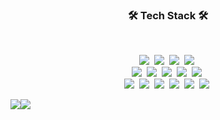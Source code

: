 
<h3 align="center">🛠 Tech Stack 🛠</h3>

<br>

<p align="center">
  <img src="https://img.shields.io/badge/Javascript-ffb13b?style=flat-square&logo=javascript&logoColor=white"/></a>&nbsp 
  <img src="https://img.shields.io/badge/Python-3766AB?style=flat-square&logo=Python&logoColor=white"/></a>&nbsp 
  <img src="https://img.shields.io/badge/Java-007396?style=flat-square&logo=Javascript&logoColor=white"/></a>&nbsp 
  <img src="https://img.shields.io/badge/Node.js-forestgreen?style=flat-square&logo=Node.js&logoColor=white"/></a>&nbsp 
  <br>
  <img src="https://img.shields.io/badge/redis-red?style=flat-square&logo=Redis&logoColor=white"/></a>&nbsp 
  <img src="https://img.shields.io/badge/Mysql-E6B91E?style=flat-square&logo=MySql&logoColor=white"/></a>&nbsp 
  <img src="https://img.shields.io/badge/mongoDB-seagreen?style=flat-square&logo=MongoDB&logoColor=white"/></a>&nbsp
  <img src="https://img.shields.io/badge/firebase-gold?style=flat-square&logo=Firebase&logoColor=black"/></a>&nbsp 
  <img src="https://img.shields.io/badge/sequelize-blue?style=flat-square&logo=Sequelize&logoColor=white"/></a>&nbsp 
  <br>
  <img src="https://img.shields.io/badge/express-DB3552?style=flat-square&logo=Express&logoColor=white"/></a>&nbsp 
  <img src="https://img.shields.io/badge/css-1572B6?style=flat-square&logo=css3&logoColor=white"/></a>&nbsp 
  <img src="https://img.shields.io/badge/webRtc-11B48A?style=flat-square&logo=webRtc&logoColor=white"/></a>&nbsp 
  <img src="https://img.shields.io/badge/react-lightskyblue?style=flat-square&logo=React&logoColor=black"/></a>&nbsp 
  <img src="https://img.shields.io/badge/aws-333664?style=flat-square&logo=amazon-aws&logoColor=white"/></a>&nbsp 
  <img src="https://img.shields.io/badge/passport-mediumseagreen?style=flat-square&logo=Passport&logoColor=white"/></a>&nbsp
  <div align="center">
    <div style="display: flex;">
      <img src="https://github-readme-stats.vercel.app/api/top-langs/?username=jsc7727&layout=compact&show_icons=true&title_color=ffffff&icon_color=34abeb&text_color=daf7dc&bg_color=151515" style="vertical-align: top;" />
      <img src="https://github-readme-stats.vercel.app/api?username=jsc7727&&show_icons=true&title_color=ffffff&icon_color=34abeb&text_color=daf7dc&bg_color=151515" />
    </div>
  </div>
</p>

